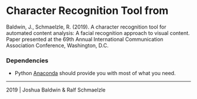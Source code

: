 # Character Recognition Tool from

Baldwin, J., Schmaelzle, R. (2019). A character recognition tool for automated content analysis: A facial recognition approach to visual content. Paper presented at the 69th Annual International Communication Association Conference, Washington, D.C.



### Dependencies
* Python [Anaconda](http://continuum.io/downloads) should provide you with most of what you need.



***
2019 | Joshua Baldwin & Ralf Schmaelzle
